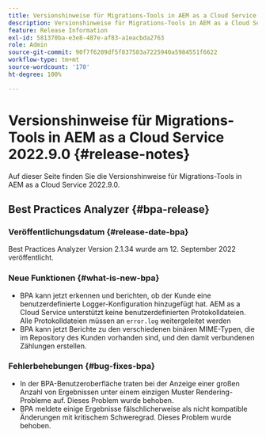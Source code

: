 ```yaml
---
title: Versionshinweise für Migrations-Tools in AEM as a Cloud Service 2022.9.0
description: Versionshinweise für Migrations-Tools in AEM as a Cloud Service 2022.9.0
feature: Release Information
exl-id: 581370ba-e3e8-487e-af83-a1eacbda2763
role: Admin
source-git-commit: 90f7f6209df5f837583a7225940a5984551f6622
workflow-type: tm+mt
source-wordcount: '170'
ht-degree: 100%

---
```


# Versionshinweise für Migrations-Tools in AEM as a Cloud Service 2022.9.0 {#release-notes}

Auf dieser Seite finden Sie die Versionshinweise für Migrations-Tools in AEM as a Cloud Service 2022.9.0.

## Best Practices Analyzer {#bpa-release}

### Veröffentlichungsdatum {#release-date-bpa}

Best Practices Analyzer Version 2.1.34 wurde am 12. September 2022 veröffentlicht.

### Neue Funktionen {#what-is-new-bpa}

* BPA kann jetzt erkennen und berichten, ob der Kunde eine benutzerdefinierte Logger-Konfiguration hinzugefügt hat. AEM as a Cloud Service unterstützt keine benutzerdefinierten Protokolldateien. Alle Protokolldateien müssen an `error.log` weitergeleitet werden
* BPA kann jetzt Berichte zu den verschiedenen binären MIME-Typen, die im Repository des Kunden vorhanden sind, und den damit verbundenen Zählungen erstellen.

### Fehlerbehebungen {#bug-fixes-bpa}

* In der BPA-Benutzeroberfläche traten bei der Anzeige einer großen Anzahl von Ergebnissen unter einem einzigen Muster Rendering-Probleme auf. Dieses Problem wurde behoben.
* BPA meldete einige Ergebnisse fälschlicherweise als nicht kompatible Änderungen mit kritischem Schweregrad. Dieses Problem wurde behoben.

